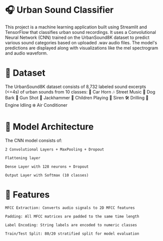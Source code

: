 <h1>🎧 Urban Sound Classifier</h1>
This project is a machine learning application built using Streamlit and TensorFlow that classifies urban sound recordings. 
It uses a Convolutional Neural Network (CNN) trained on the UrbanSound8K dataset to predict various sound categories based on uploaded .wav audio files. 
The model's predictions are displayed along with visualizations like the mel spectrogram and audio waveform.

<h1>📁 Dataset</h1>
The UrbanSound8K dataset consists of 8,732 labeled sound excerpts (<=4s) of urban sounds from 10 classes:
🚗 Car Horn
🎶 Street Music
🐶 Dog Bark 
🔫 Gun Shot
🚧 Jackhammer
👧 Children Playing
🚓 Siren
🛠️ Drilling
🚛 Engine Idling
❄️ Air Conditioner

<h1>🧠 Model Architecture</h1>
The CNN model consists of:

    2 Convolutional Layers + MaxPooling + Dropout

    Flattening layer

    Dense Layer with 128 neurons + Dropout

    Output Layer with Softmax (10 classes)

<h1>🚀 Features</h1>

    MFCC Extraction: Converts audio signals to 2D MFCC features

    Padding: All MFCC matrices are padded to the same time length

    Label Encoding: String labels are encoded to numeric classes

    Train/Test Split: 80/20 stratified split for model evaluation

